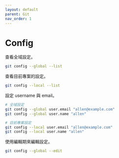 ```yaml
---
layout: default
parent: Git
nav_order: 1
---
```


# Config

查看全域設定。

```bash
git config --global --list
```

查看目前專案的設定。

```bash
git config --local --list
```

設定 username 與 email。

```bash
# 全域設定
git config --global user.email "allen@example.com"
git config --global user.name "allen"

# 目前專案設定
git config --local user.email "allen@example.com"
git config --local user.name "allen"
```

使用編輯期來編輯設定。

```bash
git config --global --edit
```
